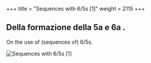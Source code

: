+++
title = "Sequences with 6/5s [1]"
weight = 2115
+++

## Della formazione della 5a e 6a .

On the use of (sequences of) 6/5s.

![Sequences with 6/5s [1]](/img/43DurReg.jpg)
